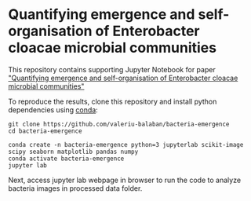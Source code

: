 # Quantifying emergence and self-organisation of Enterobacter cloacae microbial communities

This repository contains supporting Jupyter Notebook for paper ["Quantifying emergence and self-organisation of Enterobacter cloacae microbial communities"](https://www.nature.com/articles/s41598-018-30654-9#data-availability)

To reproduce the results, clone this repository and install python dependencies using [conda](https://conda.io/projects/conda/en/latest/user-guide/install/index.html):

```
git clone https://github.com/valeriu-balaban/bacteria-emergence
cd bacteria-emergence

conda create -n bacteria-emergence python=3 jupyterlab scikit-image scipy seaborn matplotlib pandas numpy
conda activate bacteria-emergence
jupyter lab
```

Next, access jupyter lab webpage in browser to run the code to analyze bacteria images in processed data folder.
